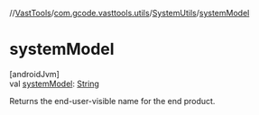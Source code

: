 //[VastTools](../../../index.md)/[com.gcode.vasttools.utils](../index.md)/[SystemUtils](index.md)/[systemModel](system-model.md)

# systemModel

[androidJvm]\
val [systemModel](system-model.md): [String](https://kotlinlang.org/api/latest/jvm/stdlib/kotlin/-string/index.html)

Returns the end-user-visible name for the end product.
